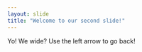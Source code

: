 ```yaml
---
layout: slide
title: "Welcome to our second slide!"
---
```

Yo! We wide?
Use the left arrow to go back! 

